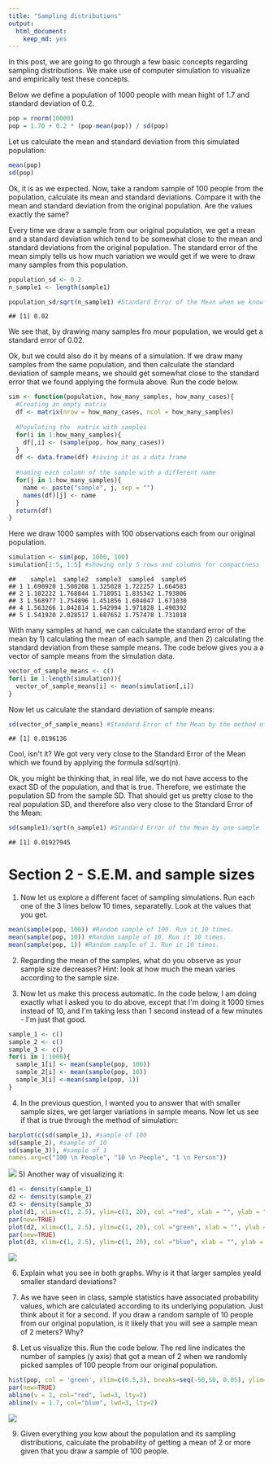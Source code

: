 ```yaml
---
title: "Sampling distributions"
output: 
  html_document:
    keep_md: yes
---
```

In this post, we are going to go through a few basic concepts regarding sampling distributions. We make use of computer simulation to visualize and empirically test these concepts.

Below we define a population of 1000 people with mean hight of 1.7 and standard deviation of 0.2.

```r
pop = rnorm(10000)
pop = 1.70 + 0.2 * (pop-mean(pop)) / sd(pop)
```

Let us calculate the mean and standard deviation from this simulated population:

```r
mean(pop)
sd(pop)
```

Ok, it is as we expected. Now, take a random sample of 100 people from the population, calculate its mean and standard deviations. Compare it with the mean and standard deviation from the original population. Are the values exactly the same?

Every time we draw a sample from our original population, we get a mean and a standard deviation which tend to be somewhat close to the mean and standard deviations from the original population. The standard error of the mean simply tells us how much variation we would get if we were to draw many samples from this population.

```r
population_sd <- 0.2
n_sample1 <- length(sample1)

population_sd/sqrt(n_sample1) #Standard Error of the Mean when we know the population SD
```

```
## [1] 0.02
```

We see that, by drawing many samples fro mour population, we would get a standard error of 0.02. 

Ok, but we could also do it by means of a simulation. If we draw many samples from the same population, and then calculate the standard deviation of sample means, we should get somewhat close to the standard error that we found applying the formula above. Run the code below.

```r
sim <- function(population, how_many_samples, how_many_cases){
  #Creating an empty matrix
  df <- matrix(nrow = how_many_cases, ncol = how_many_samples)
  
  #Populating the  matrix with samples
  for(i in 1:how_many_samples){
    df[,i] <- (sample(pop, how_many_cases))
  }
  df <- data.frame(df) #saving it as a data frame
  
  #naming each column of the sample with a different name
  for(j in 1:how_many_samples){
    name <- paste("sample", j, sep = "")
    names(df)[j] <- name
  }
  return(df)
}
```

Here we draw 1000 samples with 100 observations each from our original population. 

```r
simulation <- sim(pop, 1000, 100)
simulation[1:5, 1:5] #showing only 5 rows and columns for compactness
```

```
##    sample1  sample2  sample3  sample4  sample5
## 1 1.690920 1.500208 1.325028 1.722257 1.664583
## 2 1.102222 1.768844 1.718951 1.835342 1.793806
## 3 1.568977 1.754896 1.451856 1.604047 1.671030
## 4 1.563266 1.842814 1.542994 1.971828 1.490392
## 5 1.541920 2.028517 1.687652 1.757478 1.731018
```

With many samples at hand, we can calculate the standard error of the mean by 1) calculating the mean of each sample, and then 2) calculating the standard deviation from these sample means. The code below gives you a a vector of sample means from the simulation data.


```r
vector_of_sample_means <- c()
for(i in 1:length(simulation)){
  vector_of_sample_means[i] <- mean(simulation[,i])
}
```

Now let us calculate the standard deviation of sample means:

```r
sd(vector_of_sample_means) #Standard Error of the Mean by the method of simulation
```

```
## [1] 0.0196136
```

Cool, isn't it? We got very very close to the Standard Error of the Mean which we found by applying the formula sd/sqrt(n).

Ok, you might be thinking that, in real life, we do not have access to the exact SD of the population, and that is true. Therefore, we estimate the population SD from the sample SD. That should get us pretty close to the real population SD, and therefore also very close to the Standard Error of the Mean:

```r
sd(sample1)/sqrt(n_sample1) #Standard Error of the Mean by one sample
```
```
## [1] 0.01927945
```


# Section 2 - S.E.M. and sample sizes


1) Now let us explore a different facet of sampling simulations. Run each one of the 3 lines below 10 times, separatelly. Look at the values that you get.

```r
mean(sample(pop, 100)) #Random sample of 100. Run it 10 times. 
mean(sample(pop, 10)) #Random sample of 10. Run it 10 times. 
mean(sample(pop, 1)) #Random sample of 1. Run it 10 times. 
```

2) Regarding the mean of the samples, what do you observe as your sample size decreases? Hint: look at how much the mean varies according to the sample size.

3) Now let us make this process automatic. In the code below, I am doing exactly what I asked you to do above, except that I'm doing it 1000 times instead of 10, and I'm taking less than 1 second instead of a few minutes - I'm just that good.


```r
sample_1 <- c()
sample_2 <- c()
sample_3 <- c()
for(i in 1:1000){
  sample_1[i] <- mean(sample(pop, 100))
  sample_2[i] <- mean(sample(pop, 10))
  sample_3[i] <-mean(sample(pop, 1))
}
```
4) In the previous question, I wanted you to answer that with smaller sample sizes, we get larger variations in sample means. Now let us see if that is true through the method of simulation:

```r
barplot(c(sd(sample_1), #sample of 100
sd(sample_2), #sample of 10
sd(sample_3)), #sample of 1
names.arg=c("100 \n People", "10 \n People", "1 \n Person"))
```

![](/1.jpg)
5) Another way of visualizing it:

```r
d1 <- density(sample_1)
d2 <- density(sample_2)
d3 <- density(sample_3)
plot(d1, xlim=c(1, 2.5), ylim=c(1, 20), col ="red", xlab = "", ylab = "", lwd = 5)
par(new=TRUE)
plot(d2, xlim=c(1, 2.5), ylim=c(1, 20), col ="green", xlab = "", ylab = "", lwd = 5)
par(new=TRUE)
plot(d3, xlim=c(1, 2.5), ylim=c(1, 20), col ="blue", xlab = "", ylab = "", lwd = 5)
```

![](/2.jpg)

6) Explain what you see in both graphs. Why is it that larger samples yeald smaller standard deviations?

7) As we have seen in class, sample statistics have associated probability values, which are calculated according to its underlying population. Just think about it for a second. If you draw a random sample of 10 people from our original population, is it likely that you will see a sample mean of 2 meters? Why?

8) Let us visualize this. Run the code below. The red line indicates the number of samples (y axis) that got a mean of 2 when we randomly picked samples of 100 people from our original population.

```r
hist(pop, col = 'green', xlim=c(0.5,3), breaks=seq(-50,50, 0.05), ylim=c(0,1200))
par(new=TRUE)
abline(v = 2, col="red", lwd=3, lty=2)
abline(v = 1.7, col="blue", lwd=3, lty=2)
```

![](/3.jpg)

9) Given everything you kow about the population and its sampling distributions, calculate the probability of getting a mean of 2 or more given that you draw a sample of 100 people.
